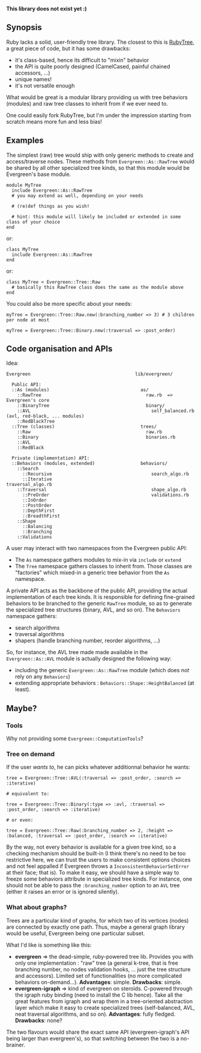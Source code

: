 **This library does not exist yet :)**

## Synopsis

Ruby lacks a solid, user-friendly tree library. The closest to this is [RubyTree](http://github.com/evolve75/RubyTree "RubyTree on Github"), a great piece of code, but it has some drawbacks:

* it's class-based, hence its difficult to "mixin" behavior
* the API is quite poorly designed (CamelCased, painful chained accessors, ...)
* unique names!
* it's not versatile enough

What would be great is a modular library providing us with tree behaviors (modules) and raw tree classes to inherit from if we ever need to.

One could easily fork RubyTree, but I'm under the impression starting from scratch means more fun and less bias!

## Examples

The simplest (raw) tree would ship with only generic methods to create and access/traverse nodes. These methods from `Evergreen::As::RawTree` would be shared by all other specialized tree kinds, so that this module would be Evergreen's base module.

    module MyTree
      include Evergreen::As::RawTree
      # you may extend as well, depending on your needs

      # (re)def things as you wish!

      # hint: this module will likely be included or extended in some class of your choice
    end

or:

    class MyTree
      include Evergreen::As::RawTree
    end

or:

    class MyTree < Evergreen::Tree::Raw
      # basically this RawTree class does the same as the module above
    end

You could also be more specific about your needs:

    myTree = Evergreen::Tree::Raw.new(:branching_number => 3) # 3 children per node at most

    myTree = Evergreen::Tree::Binary.new(:traversal => :post_order)

## Code organisation and APIs

Idea:

    Evergreen                                       lib/evergreen/

      Public API:
      ::As (modules)                                  as/
        ::RawTree                                       raw.rb  => Evergreen's core
        ::BinaryTree                                    binary/
        ::AVL                                             self_balanced.rb (avl, red-black, ... modules)
        ::RedBlackTree                                  
      ::Tree (classes)                                trees/
        ::Raw                                           raw.rb
        ::Binary                                        binaries.rb
        ::AVL
        ::RedBlack

      Private (implementation) API:
      ::Behaviors (modules, extended)                 behaviors/
        ::Search                                          
          ::Recursive                                     search_algo.rb
          ::Iterative                                     traversal_algo.rb
        ::Traversal                                       shape_algo.rb
          ::PreOrder                                      validations.rb
          ::InOrder
          ::PostOrder
          ::DepthFirst
          ::BreadthFirst
        ::Shape
          ::Balancing
          ::Branching
        ::Validations

A user may interact with two namespaces from the Evergreen public API:

* The `As` namespace gathers modules to mix-in via `include` or `extend`
* The `Tree` namespace gathers classes to inherit from. Those classes are "factories" which mixed-in a generic tree behavior from the `As` namespace.

A private API acts as the backbone of the public API, providing the actual implementation of each tree kinds. It is responsible for defining fine-grained behaviors to be branched to the generic `RawTree` module, so as to generate the specialized tree structures (binary, AVL, and so on). The `Behaviors` namespace gathers:

* search algorithms
* traversal algorithms
* shapers (handle branching number, reorder algorithms, ...)

So, for instance, the AVL tree made made available in the `Evergreen::As::AVL` module is actually designed the following way:

* including the generic `Evergreen::As::RawTree` module (which does *not* rely on any `Behaviors`)
* extending appropriate behaviors : `Behaviors::Shape::HeightBalanced` (at least).

## Maybe?

### Tools

Why not providing some `Evergreen::ComputationTools`?

### Tree on demand

If the user *wants to*, he can picks whatever additionnal behavior he wants:

    tree = Evergreen::Tree::AVL(:traversal => :post_order, :search => :iterative)

    # equivalent to:

    tree = Evergreen::Tree::Binary(:type => :avl, :traversal => :post_order, :search => :iterative)

    # or even:

    tree = Evergreen::Tree::Raw(:branching_number => 2, :height => :balanced, :traversal => :post_order, :search => :iterative)

By the way, not every behavior is available for a given tree kind, so a checking mechanism should be built-in (I think there's no need to be too restrictive here, we can trust the users to make consistent options choices and not feel appalled if Evergreen throws a `InconsistentBehaviorSetError` at their face; that is). To make it easy, we should have a simple way to freeze some behaviors attribute in specialized tree kinds. For instance, one should not be able to pass the `:branching_number` option to an `AVL` tree (either it raises an error or is ignored silently).

### What about graphs?

Trees are a particular kind of graphs, for which two of its vertices (nodes) are connected by exactly one path. Thus, maybe a general graph library would be useful, Evergreen being one particular subset.

What I'd like is something like this:

* **evergreen** => the dead-simple, ruby-powered tree lib. Provides you with only one implementation : "raw" tree (a general k-tree, that is free branching number, no nodes validation hooks, ... just the tree structure and accessors). Limited set of functionalities (no more complicated behaviors on-demand...). **Advantages**: simple. **Drawbacks**: simple.
* **evergreen-igraph** => kind of evergreen on steroïds. C-powered through the igraph ruby binding (need to install the C lib hence). Take all the great features from igraph and wrap them in a tree-oriented abstraction layer which make it easy to create specialized trees (self-balanced, AVL, neat traversal algorithms, and so on). **Advantages**: fully fledged. **Drawbacks**: none?

The two flavours would share the exact same API (evergreen-igraph's API being larger than evergreen's), so that switching between the two is a no-brainer.

